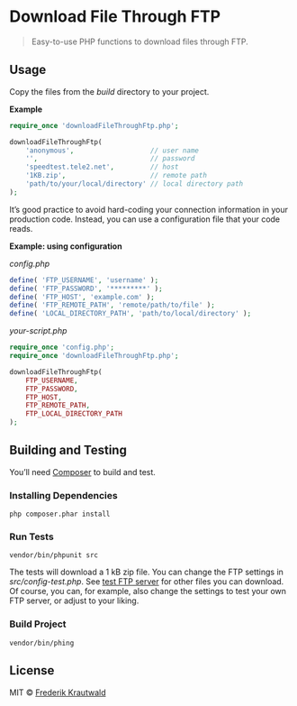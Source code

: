 # Download File Through FTP

> Easy-to-use PHP functions to download files through FTP.

## Usage

Copy the files from the *build* directory to your project.

**Example**

```php
require_once 'downloadFileThroughFtp.php';

downloadFileThroughFtp(
    'anonymous',                   // user name
    '',                            // password
    'speedtest.tele2.net',         // host
    '1KB.zip',                     // remote path
    'path/to/your/local/directory' // local directory path
);
```

It’s good practice to avoid hard-coding your connection information in your 
production code. Instead, you can use a configuration file that your code reads.

**Example: using configuration**

*config.php*

```php
define( 'FTP_USERNAME', 'username' );
define( 'FTP_PASSWORD', '*********' );
define( 'FTP_HOST', 'example.com' );
define( 'FTP_REMOTE_PATH', 'remote/path/to/file' );
define( 'LOCAL_DIRECTORY_PATH', 'path/to/local/directory' );
```

*your-script.php*

```php
require_once 'config.php';
require_once 'downloadFileThroughFtp.php';

downloadFileThroughFtp(
    FTP_USERNAME,
    FTP_PASSWORD,
    FTP_HOST,
    FTP_REMOTE_PATH,
    FTP_LOCAL_DIRECTORY_PATH
);
```

## Building and Testing

You’ll need [Composer](http://getcomposer.org) to build and test.

### Installing Dependencies

```shell
php composer.phar install
```

### Run Tests

```shell
vendor/bin/phpunit src
```

The tests will download a 1 kB zip file. You can change the FTP settings 
in *src/config-test.php*. See [test FTP server](ftp://speedtest.tele2.net/) for 
other files you can download. Of course, you can, for example, also change the 
settings to test your own FTP server, or adjust to your liking.

### Build Project

```shell
vendor/bin/phing
```

## License

MIT © [Frederik Krautwald](https://github.com/Frikki)

